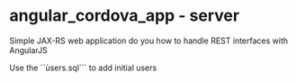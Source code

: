 angular_cordova_app - server
============================

Simple JAX-RS web application do you how to handle REST interfaces with AngularJS

Use the ``ùsers.sql``` to add initial users